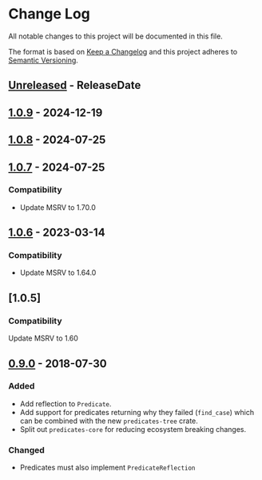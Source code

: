 # Change Log
All notable changes to this project will be documented in this file.

The format is based on [Keep a Changelog](http://keepachangelog.com/)
and this project adheres to [Semantic Versioning](http://semver.org/).

<!-- next-header -->
## [Unreleased] - ReleaseDate

## [1.0.9] - 2024-12-19

## [1.0.8] - 2024-07-25

## [1.0.7] - 2024-07-25

### Compatibility

- Update MSRV to 1.70.0

## [1.0.6] - 2023-03-14

### Compatibility

- Update MSRV to 1.64.0

## [1.0.5]

### Compatibility

Update MSRV to 1.60

## [0.9.0] - 2018-07-30

### Added
- Add reflection to `Predicate`.
- Add support for predicates returning why they failed (`find_case`) which can
  be combined with the new `predicates-tree` crate.
- Split out `predicates-core` for reducing ecosystem breaking changes.

### Changed
- Predicates must also implement `PredicateReflection`

<!-- next-url -->
[Unreleased]: https://github.com/assert-rs/predicates-rs/compare/predicates-core-v1.0.9...HEAD
[1.0.9]: https://github.com/assert-rs/predicates-rs/compare/predicates-core-v1.0.8...predicates-core-v1.0.9
[1.0.8]: https://github.com/assert-rs/predicates-rs/compare/predicates-core-v1.0.7...predicates-core-v1.0.8
[1.0.7]: https://github.com/assert-rs/predicates-rs/compare/predicates-core-v1.0.6...predicates-core-v1.0.7
[1.0.6]: https://github.com/assert-rs/predicates-rs/compare/v0.9.0...predicates-core-v1.0.6
[0.9.0]: https://github.com/assert-rs/predicates-rs/compare/v0.5.2...v0.9.0
